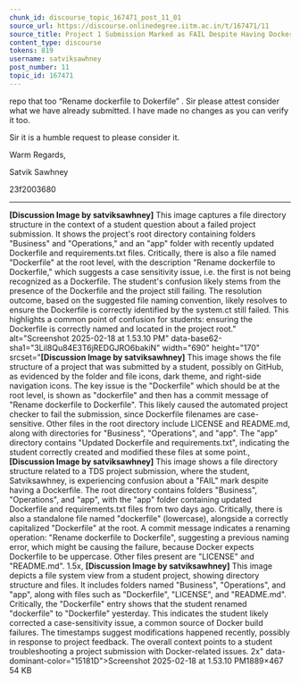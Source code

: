 ```yaml
---
chunk_id: discourse_topic_167471_post_11_01
source_url: https://discourse.onlinedegree.iitm.ac.in/t/167471/11
source_title: Project 1 Submission Marked as FAIL Despite Having Dockerfile & Image
content_type: discourse
tokens: 819
username: satviksawhney
post_number: 11
topic_id: 167471
---
```


 repo that too “Rename dockerfile to Dokerfile” . Sir please attest consider what we have already submitted. I have made no changes as you can verify it too.

Sir it is a humble request to please consider it.

Warm Regards,

Satvik Sawhney

23f2003680

---

**[Discussion Image by satviksawhney]** This image captures a file directory structure in the context of a student question about a failed project submission. It shows the project's root directory containing folders "Business" and "Operations," and an "app" folder with recently updated Dockerfile and requirements.txt files. Critically, there is also a file named "Dockerfile" at the root level, with the description "Rename dockerfile to Dockerfile," which suggests a case sensitivity issue, i.e. the first is not being recognized as a Dockerfile. The student's confusion likely stems from the presence of the Dockerfile and the project still failing. The resolution outcome, based on the suggested file naming convention, likely resolves to ensure the Dockerfile is correctly identified by the system.ct still failed. This highlights a common point of confusion for students: ensuring the Dockerfile is correctly named and located in the project root." alt="Screenshot 2025-02-18 at 1.53.10 PM" data-base62-sha1="3Lil8Qu84E3T6jREDGJRO6bakiN" width="690" height="170" srcset="**[Discussion Image by satviksawhney]** This image shows the file structure of a project that was submitted by a student, possibly on GitHub, as evidenced by the folder and file icons, dark theme, and right-side navigation icons. The key issue is the "Dockerfile" which should be at the root level, is shown as "dockerfile" and then has a commit message of "Rename dockerfile to Dockerfile". This likely caused the automated project checker to fail the submission, since Dockerfile filenames are case-sensitive. Other files in the root directory include LICENSE and README.md, along with directories for "Business", "Operations", and "app". The "app" directory contains "Updated Dockerfile and requirements.txt", indicating the student correctly created and modified these files at some point., **[Discussion Image by satviksawhney]** This image shows a file directory structure related to a TDS project submission, where the student, Satviksawhney, is experiencing confusion about a "FAIL" mark despite having a Dockerfile. The root directory contains folders "Business", "Operations", and "app", with the "app" folder containing updated Dockerfile and requirements.txt files from two days ago. Critically, there is also a standalone file named "dockerfile" (lowercase), alongside a correctly capitalized "Dockerfile" at the root. A commit message indicates a renaming operation: "Rename dockerfile to Dockerfile", suggesting a previous naming error, which might be causing the failure, because Docker expects Dockerfile to be uppercase. Other files present are "LICENSE" and "README.md". 1.5x, **[Discussion Image by satviksawhney]** This image depicts a file system view from a student project, showing directory structure and files. It includes folders named "Business", "Operations", and "app", along with files such as "Dockerfile", "LICENSE", and "README.md". Critically, the "Dockerfile" entry shows that the student renamed "dockerfile" to "Dockerfile" yesterday. This indicates the student likely corrected a case-sensitivity issue, a common source of Docker build failures. The timestamps suggest modifications happened recently, possibly in response to project feedback. The overall context points to a student troubleshooting a project submission with Docker-related issues. 2x" data-dominant-color="15181D">Screenshot 2025-02-18 at 1.53.10 PM1889×467 54 KB
